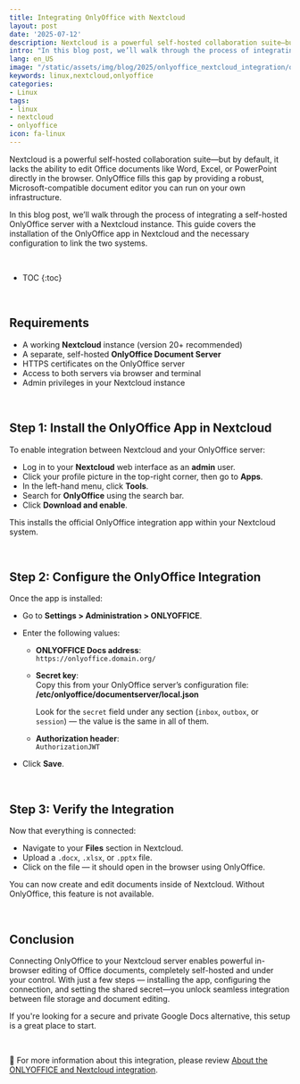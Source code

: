```yaml
---
title: Integrating OnlyOffice with Nextcloud
layout: post
date: '2025-07-12'
description: Nextcloud is a powerful self-hosted collaboration suite—but by default, it lacks the ability to edit Office documents like Word, Excel, or PowerPoint directly in the browser.
intro: "In this blog post, we’ll walk through the process of integrating a self-hosted OnlyOffice server with a Nextcloud instance." 
lang: en_US
image: "/static/assets/img/blog/2025/onlyoffice_nextcloud_integration/onlyoffice_nextcloud_integration.jpg"
keywords: linux,nextcloud,onlyoffice
categories:
- Linux
tags:
- linux
- nextcloud
- onlyoffice
icon: fa-linux
---
```


Nextcloud is a powerful self-hosted collaboration suite—but by default, it lacks the ability to edit Office documents like Word, Excel, or PowerPoint directly in the browser. OnlyOffice fills this gap by providing a robust, Microsoft-compatible document editor you can run on your own infrastructure.

In this blog post, we’ll walk through the process of integrating a self-hosted OnlyOffice server with a Nextcloud instance. This guide covers the installation of the OnlyOffice app in Nextcloud and the necessary configuration to link the two systems.

<br>

* TOC 
{:toc}

<br>

## Requirements

- A working **Nextcloud** instance (version 20+ recommended)
- A separate, self-hosted **OnlyOffice Document Server**
- HTTPS certificates on the OnlyOffice server
- Access to both servers via browser and terminal
- Admin privileges in your Nextcloud instance

<br>

## Step 1: Install the OnlyOffice App in Nextcloud

To enable integration between Nextcloud and your OnlyOffice server:

- Log in to your **Nextcloud** web interface as an **admin** user.
- Click your profile picture in the top-right corner, then go to **Apps**.
- In the left-hand menu, click **Tools**.
- Search for **OnlyOffice** using the search bar.
- Click **Download and enable**.

This installs the official OnlyOffice integration app within your Nextcloud system.

<br>

## Step 2: Configure the OnlyOffice Integration

Once the app is installed:

- Go to **Settings > Administration > ONLYOFFICE**.
- Enter the following values:

   - **ONLYOFFICE Docs address**:  
     `https://onlyoffice.domain.org/`

   - **Secret key**:  
     Copy this from your OnlyOffice server’s configuration file:  
     **/etc/onlyoffice/documentserver/local.json**

     Look for the `secret` field under any section (`inbox`, `outbox`, or `session`) — the value is the same in all of them.

   - **Authorization header**:  
     `AuthorizationJWT`

- Click **Save**.

<br>

## Step 3: Verify the Integration

Now that everything is connected:

- Navigate to your **Files** section in Nextcloud.
- Upload a `.docx`, `.xlsx`, or `.pptx` file.
- Click on the file — it should open in the browser using OnlyOffice.

You can now create and edit documents inside of Nextcloud. Without OnlyOffice, this feature is not available.

<br>

## Conclusion

Connecting OnlyOffice to your Nextcloud server enables powerful in-browser editing of Office documents, completely self-hosted and under your control. With just a few steps — installing the app, configuring the connection, and setting the shared secret—you unlock seamless integration between file storage and document editing.

If you're looking for a secure and private Google Docs alternative, this setup is a great place to start.

<br>

📝 For more information about this integration, please review [About the ONLYOFFICE and Nextcloud integration](https://helpcenter.onlyoffice.com/integration/nextcloud.aspx).